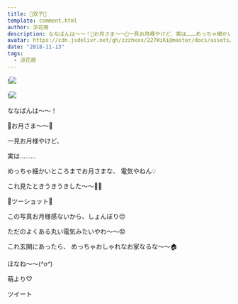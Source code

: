 ```yaml
---
title: 👭双子👭
template: comment.html
author: 涼花萌
description: ななばんは〜〜！🌝お月さま〜〜🌝一見お月様やけど、実は………めっちゃ細かいところまでお月さまな、電気やねん💡これ見たときうきうきした〜...
avatar: https://cdn.jsdelivr.net/gh/zzzhxxx/227WiKi@master/docs/assets/photo/avatar/moe.jpg
date: "2018-11-13"
tags:
  - 涼花萌
---
```


!![](https://cdn.jsdelivr.net/gh/227WiKi/227WiKi-image@master/blog-image/moe-2018-11-13_1.jpg)

!![](https://cdn.jsdelivr.net/gh/227WiKi/227WiKi-image@master/blog-image/moe-2018-11-13_2.jpg)







ななばんは〜〜！




🌝お月さま〜〜🌝








一見お月様やけど、





実は………



めっちゃ細かいところまでお月さまな、
電気やねん💡




これ見たときうきうきした〜〜🎈🎈










🌝ツーショット🌝









この写真お月様感ないから、しょんぼり😔



ただのよくある丸い電気みたいやわ〜〜😟







これ玄関にあったら、
めっちゃおしゃれなお家なるな〜〜🏠










ほなね〜〜(*^o^*)


萌より♡


ツイート



